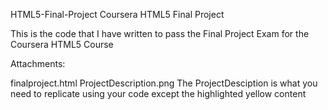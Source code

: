 HTML5-Final-Project
Coursera HTML5 Final Project

This is the code that I have written to pass the Final Project Exam for the Coursera HTML5 Course

Attachments:

finalproject.html
ProjectDescription.png
The ProjectDesciption is what you need to replicate using your code except the highlighted yellow content


